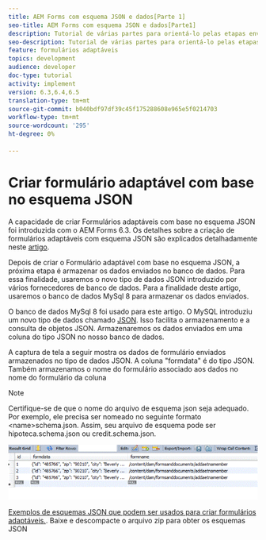 ```yaml
---
title: AEM Forms com esquema JSON e dados[Parte 1]
seo-title: AEM Forms com esquema JSON e dados[Parte1]
description: Tutorial de várias partes para orientá-lo pelas etapas envolvidas na criação do formulário adaptável com esquema JSON e consulta dos dados enviados.
seo-description: Tutorial de várias partes para orientá-lo pelas etapas envolvidas na criação do formulário adaptável com esquema JSON e consulta dos dados enviados.
feature: formulários adaptáveis
topics: development
audience: developer
doc-type: tutorial
activity: implement
version: 6.3,6.4,6.5
translation-type: tm+mt
source-git-commit: b040bdf97df39c45f175288608e965e5f0214703
workflow-type: tm+mt
source-wordcount: '295'
ht-degree: 0%

---
```



# Criar formulário adaptável com base no esquema JSON


A capacidade de criar Formulários adaptáveis com base no esquema JSON foi introduzida com o AEM Forms 6.3. Os detalhes sobre a criação de formulários adaptáveis com esquema JSON são explicados detalhadamente neste [artigo](https://helpx.adobe.com/experience-manager/6-3/forms/using/adaptive-form-json-schema-form-model.html).

Depois de criar o Formulário adaptável com base no esquema JSON, a próxima etapa é armazenar os dados enviados no banco de dados. Para essa finalidade, usaremos o novo tipo de dados JSON introduzido por vários fornecedores de banco de dados. Para a finalidade deste artigo, usaremos o banco de dados MySql 8 para armazenar os dados enviados.

O banco de dados MySql 8 foi usado para este artigo. O MySQL introduziu um novo tipo de dados chamado [JSON](https://dev.mysql.com/doc/refman/8.0/en/json.html). Isso facilita o armazenamento e a consulta de objetos JSON. Armazenaremos os dados enviados em uma coluna do tipo JSON no nosso banco de dados.

A captura de tela a seguir mostra os dados de formulário enviados armazenados no tipo de dados JSON. A coluna &quot;formdata&quot; é do tipo JSON. Também armazenamos o nome do formulário associado aos dados no nome do formulário da coluna

>[!NOTE]
>
>Certifique-se de que o nome do arquivo de esquema json seja adequado. Por exemplo, ele precisa ser nomeado no seguinte formato &lt;name>schema.json. Assim, seu arquivo de esquema pode ser hipoteca.schema.json ou credit.schema.json.


![armazenamento de dados](assets/datastored.gif)


[Exemplos de esquemas JSON que podem ser usados para criar formulários adaptáveis.](assets/samplejsonschemas.zip). Baixe e descompacte o arquivo zip para obter os esquemas JSON

